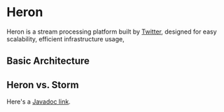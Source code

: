 # Heron

Heron is a stream processing platform built by [Twitter](https://twitter.com),
designed for easy scalability, efficient infrastructure usage, 

## Basic Architecture


## Heron vs. Storm

Here's a [Javadoc link](api/topology/com/twitter/heron/api/Config.html).
